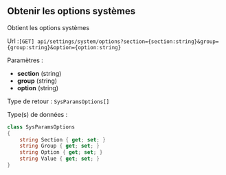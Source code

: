 ## <span id='optionsliste'>Obtenir les options systèmes</span>

Obtient les options systèmes

Url :`[GET] api/settings/system/options?section={section:string}&group={group:string}&option={option:string}`

Paramètres : 

- **section** (string)
- **group** (string)
- **option** (string)

Type de retour : `SysParamsOptions[]`

Type(s) de données :

```csharp
class SysParamsOptions
{
	string Section { get; set; }
	string Group { get; set; }
	string Option { get; set; }
	string Value { get; set; }
}

```
